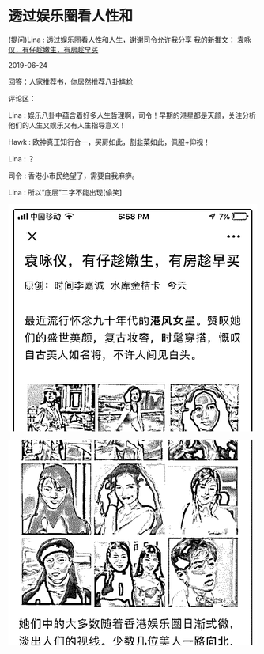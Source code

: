 # 透过娱乐圈看人性和

(提问)Lina : 透过娱乐圈看人性和人生，谢谢司令允许我分享 我的新推文： [袁咏仪，有仔趁嫩生，有房趁早买](https://mp.weixin.qq.com/s/aQzsXaxzUfOdmFv37QDDCw)

2019-06-24

回答：人家推荐书，你居然推荐八卦尴尬

评论区：

Lina : 娱乐八卦中蕴含着好多人生哲理啊，司令！早期的港星都是天颜，关注分析他们的人生又娱乐又有人生指导意义！

Hawk : 欧神真正知行合一，买房如此，割韭菜如此，佩服+仰视！

Lina : ？

司令 : 香港小市民绝望了，需要自我麻痹。

Lina : 所以“底层”二字不能出现[偷笑]

![image](img/Image_049.png)

![image](img/Image_050.png)